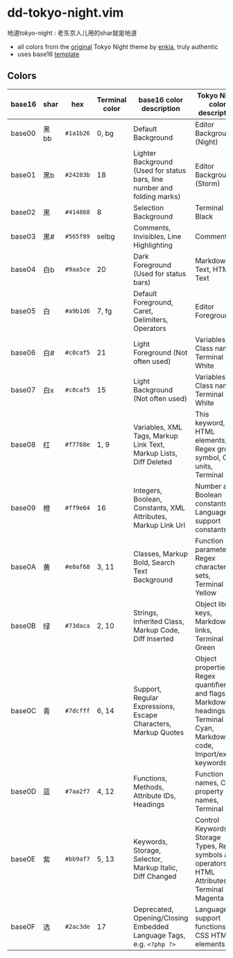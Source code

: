 # dd-tokyo-night.vim

地道tokyo-night
: 老东京人儿用的shar就是地道

- all colors from the [original](https://github.com/tokyo-night/tokyo-night-vscode-theme) Tokyo Night theme by [enkia](https://github.com/enkia), truly authentic
- uses base16 [template](https://github.com/chriskempson/base16-vim/blob/master/templates/default.mustache)

## Colors

| base16 | shar | hex       | Terminal color |base16 color description                                       | Tokyo Night color description          |
| ------ | ---- | ---       | -------------- |------------------------                                       | -----------------------------          |
| base00 | 黑bb | `#1a1b26` | 0, bg |Default Background                                             | Editor Background (Night)              |
| base01 | 黑b  | `#24283b` | 18    |Lighter Background (Used for status bars, line number and folding marks) | Editor Background (Storm)    |
| base02 | 黑   | `#414868` | 8     |Selection Background                                           | Terminal Black                         |
| base03 | 黑#  | `#565f89` | selbg |Comments, Invisibles, Line Highlighting                        | Comments                               |
| base04 | 白b  | `#9aa5ce` | 20    |Dark Foreground (Used for status bars)                         | Markdown Text, HTML Text               |
| base05 | 白   | `#a9b1d6` | 7, fg |Default Foreground, Caret, Delimiters, Operators               | Editor Foreground                      |
| base06 | 白#  | `#c0caf5` | 21    |Light Foreground (Not often used)                              | Variables, Class names, Terminal White |
| base07 | 白x  | `#c0caf5` | 15    |Light Background (Not often used)                              | Variables, Class names, Terminal White |
| base08 | 红   | `#f7768e` | 1, 9  |Variables, XML Tags, Markup Link Text, Markup Lists, Diff Deleted | This keyword, HTML elements, Regex group symbol, CSS units, Terminal Red |
| base09 | 橙   | `#ff9e64` | 16    |Integers, Boolean, Constants, XML Attributes, Markup Link Url  | Number and Boolean constants, Language support constants |
| base0A | 黄   | `#e0af68` | 3, 11 |Classes, Markup Bold, Search Text Background                   | Function parameters, Regex character sets, Terminal Yellow |
| base0B | 绿   | `#73daca` | 2, 10 |Strings, Inherited Class, Markup Code, Diff Inserted           | Object literal keys, Markdown links, Terminal Green |
| base0C | 青   | `#7dcfff` | 6, 14 |Support, Regular Expressions, Escape Characters, Markup Quotes | Object properties, Regex quantifiers and flags, Markdown headings, Terminal Cyan, Markdown code, Import/export keywords |
| base0D | 蓝   | `#7aa2f7` | 4, 12 |Functions, Methods, Attribute IDs, Headings                    | Function names, CSS property names, Terminal Blue |
| base0E | 紫   | `#bb9af7` | 5, 13 |Keywords, Storage, Selector, Markup Italic, Diff Changed       | Control Keywords, Storage Types, Regex symbols and operators, HTML Attributes, Terminal Magenta |
| base0F | 选 | `#2ac3de` | 17 |Deprecated, Opening/Closing Embedded Language Tags, e.g. `<?php ?>` | Language support functions, CSS HTML elements |
